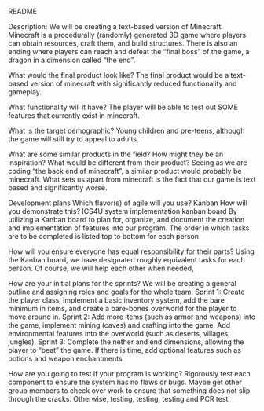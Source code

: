 README

Description: We will be creating a text-based version of Minecraft. Minecraft is a procedurally (randomly) generated 3D game where players can obtain resources, craft them, and build structures. There is also an ending where players can reach and defeat the “final boss” of the game, a dragon in a dimension called “the end”. 

What would the final product look like?
The final product would be a text-based version of minecraft with significantly reduced functionality and gameplay. 
	
What functionality will it have?
The player will be able to test out SOME features that currently exist in minecraft.

What is the target demographic?
	Young children and pre-teens, although the game will still try to appeal to adults.

What are some similar products in the field? How might they be an inspiration? What would be different from their product?
Seeing as we are coding “the back end of minecraft”, a similar product would probably be minecraft. What sets us apart from minecraft is the fact that our game is text based and significantly worse. 
	
Development plans
Which flavor(s) of agile will you use?
Kanban 
How will you demonstrate this?
ICS4U system implementation kanban board
By utilizing a Kanban board to plan for, organize, and document the creation and implementation of features into our program. 
The order in which tasks are to be completed is listed top to bottom for each person
		
How will you ensure everyone has equal responsibility for their parts?
Using the Kanban board, we have designated roughly equivalent tasks for each person. Of course, we will help each other when needed,
	
How are your initial plans for the sprints?
We will be creating a general outline and assigning roles and goals for the whole team. 
Sprint 1: Create the player class, implement a basic inventory system, add the bare minimum in items, and create a bare-bones overworld for the player to move around in. 
Sprint 2: Add more items (such as armor and weapons) into the game, implement mining (caves) and crafting into the game. Add environmental features into the overworld (such as deserts, villages, jungles). 
Sprint 3: Complete the nether and end dimensions, allowing the player to “beat” the game. If there is time, add optional features such as potions and weapon enchantments


How are you going to test if your program is working?
Rigorously test each component to ensure the system has no flaws or bugs. Maybe get other group members to check over work to ensure that something does not slip through the cracks. Otherwise, testing, testing, testing and PCR test. 
